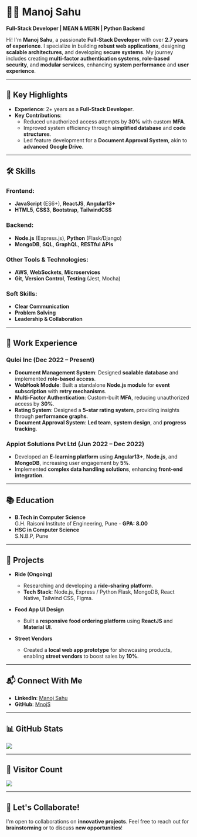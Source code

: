 # 👨‍💻 Manoj Sahu  
**Full-Stack Developer | MEAN & MERN | Python Backend**  

Hi! I'm **Manoj Sahu**, a passionate **Full-Stack Developer** with over **2.7 years of experience**. I specialize in building **robust web applications**, designing **scalable architectures**, and developing **secure systems**. My journey includes creating **multi-factor authentication systems**, **role-based security**, and **modular services**, enhancing **system performance** and **user experience**.

---

## 🌟 **Key Highlights**  

- **Experience**: 2+ years as a **Full-Stack Developer**.  
- **Key Contributions**:  
  - Reduced unauthorized access attempts by **30%** with custom **MFA**.  
  - Improved system efficiency through **simplified database** and **code structures**.  
  - Led feature development for a **Document Approval System**, akin to **advanced Google Drive**.  

---

## 🛠 **Skills**  

### **Frontend:**  
- **JavaScript** (ES6+), **ReactJS**, **Angular13+**  
- **HTML5**, **CSS3**, **Bootstrap**, **TailwindCSS**  

### **Backend:**  
- **Node.js** (Express.js), **Python** (Flask/Django)  
- **MongoDB**, **SQL**, **GraphQL**, **RESTful APIs**  

### **Other Tools & Technologies:**  
- **AWS**, **WebSockets**, **Microservices**  
- **Git**, **Version Control**, **Testing** (Jest, Mocha)  

### **Soft Skills:**  
- **Clear Communication**  
- **Problem Solving**  
- **Leadership & Collaboration**  

---

## 🏢 **Work Experience**  

### **Quloi Inc (Dec 2022 – Present)**  
- **Document Management System**: Designed **scalable database** and implemented **role-based access**.  
- **WebHook Module**: Built a standalone **Node.js module** for **event subscription** with **retry mechanisms**.  
- **Multi-Factor Authentication**: Custom-built **MFA**, reducing unauthorized access by **30%**.  
- **Rating System**: Designed a **5-star rating system**, providing insights through **performance graphs**.  
- **Document Approval System**: **Led team**, **system design**, and **progress tracking**.  

### **Appiot Solutions Pvt Ltd (Jun 2022 – Dec 2022)**  
- Developed an **E-learning platform** using **Angular13+**, **Node.js**, and **MongoDB**, increasing user engagement by **5%**.  
- Implemented **complex data handling solutions**, enhancing **front-end integration**.  

---

## 📚 **Education**  

- **B.Tech in Computer Science**  
  G.H. Raisoni Institute of Engineering, Pune - **GPA: 8.00**  
- **HSC in Computer Science**  
  S.N.B.P, Pune  

---

## 🚀 **Projects**  

- **Ride (Ongoing)**  
  - Researching and developing a **ride-sharing platform**.  
  - **Tech Stack**: Node.js, Express / Python Flask, MongoDB, React Native, Tailwind CSS, Figma.  

- **Food App UI Design**  
  - Built a **responsive food ordering platform** using **ReactJS** and **Material UI**.  

- **Street Vendors**  
  - Created a **local web app prototype** for showcasing products, enabling **street vendors** to boost sales by **10%**.  

---

## 📬 **Connect With Me**  

- **LinkedIn**: [Manoj Sahu](https://www.linkedin.com/in/manoj-sahu-6a70941a5/)  
- **GitHub**: [MnojS](https://github.com/MnojS)  

---

## 📊 **GitHub Stats**  

<img align="center" src="https://github-readme-stats.vercel.app/api/top-langs/?username=MnojS&theme=radical&hide_langs_below=1" />

---

## 👀 **Visitor Count**  

<img src="https://profile-counter.glitch.me/MnojS/count.svg" align="center"></img>  

---

## 💬 **Let's Collaborate!**  

I'm open to collaborations on **innovative projects**. Feel free to reach out for **brainstorming** or to discuss **new opportunities**!  
